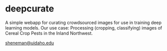 # deepcurate

A simple webapp for curating crowdsourced images for use in training deep learning models.
Our use case: Processing (cropping, classifying) images of Cereal Crop Pests in the Inland Northwest.

sheneman@uidaho.edu
